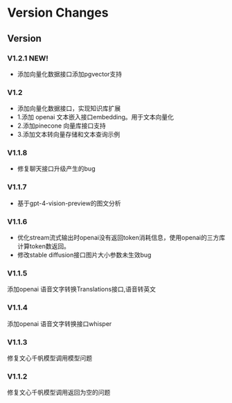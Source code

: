 ﻿# Version Changes

## Version
### V1.2.1 NEW! 
  * 添加向量化数据接口添加pgvector支持
### V1.2 
  * 添加向量化数据接口，实现知识库扩展
  * 1.添加 openai 文本嵌入接口embedding。用于文本向量化
  * 2.添加pinecone 向量库接口支持
  * 3.添加文本转向量存储和文本查询示例
### V1.1.8 
  * 修复聊天接口升级产生的bug
### V1.1.7 
  * 基于gpt-4-vision-preview的图文分析

### V1.1.6 
  * 优化stream流式输出时openai没有返回token消耗信息，使用openai的三方库计算token数返回。
  * 修改stable diffusion接口图片大小参数未生效bug
   
### V1.1.5
添加openai 语音文字转换Translations接口,语音转英文
### V1.1.4
添加openai 语音文字转换接口whisper

### V1.1.3
修复文心千帆模型调用模型问题

### V1.1.2
修复文心千帆模型调用返回为空的问题


